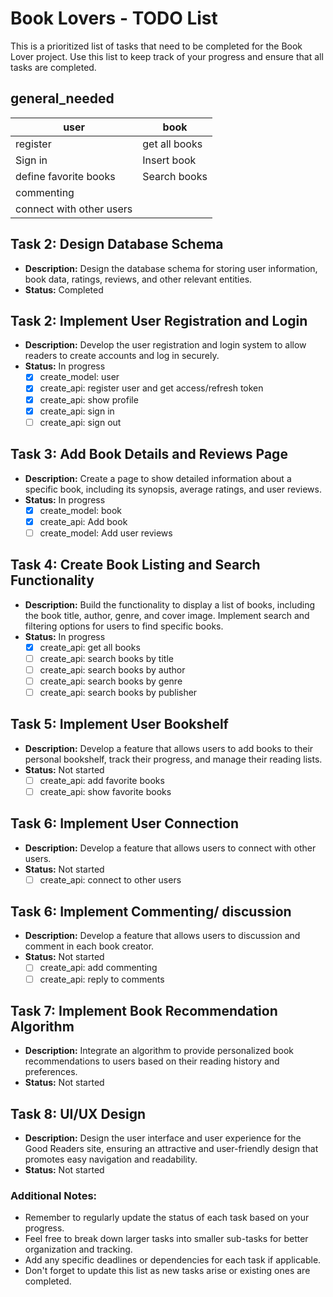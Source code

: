 # Book Lovers - TODO List

This is a prioritized list of tasks that need to be completed for the Book Lover project. Use this list to keep track of your progress and ensure that all tasks are completed.


## general_needed
| **user**                 | **book**      |
| ------------------------ | ------------- |
| register                 | get all books |
| Sign in                  | Insert book   |
| define favorite books    | Search books  |
| commenting               |               |
| connect with other users |               |

## Task 2: Design Database Schema
- **Description:** Design the database schema for storing user information, book data, ratings, reviews, and other relevant entities.
- **Status:** Completed  
  
## Task 2: Implement User Registration and Login
- **Description:** Develop the user registration and login system to allow readers to create accounts and log in securely.
- **Status:** In progress
    -  [x] create_model: user
    -  [x] create_api: register user and get access/refresh token
    -  [x] create_api: show profile
    -  [x] create_api: sign in
    -  [ ] create_api: sign out

## Task 3: Add Book Details and Reviews Page
- **Description:** Create a page to show detailed information about a specific book, including its synopsis, average ratings, and user reviews.
- **Status:** In progress
  - [x] create_model: book
  - [x] create_api: Add book
  - [ ] create_model: Add user reviews

## Task 4: Create Book Listing and Search Functionality
- **Description:** Build the functionality to display a list of books, including the book title, author, genre, and cover image. Implement search and filtering options for users to find specific books.
- **Status:** In progress
    - [x] create_api: get all books
    - [ ] create_api: search books by title
    - [ ] create_api: search books by author
    - [ ] create_api: search books by genre
    - [ ] create_api: search books by publisher

## Task 5: Implement User Bookshelf
- **Description:** Develop a feature that allows users to add books to their personal bookshelf, track their progress, and manage their reading lists.
- **Status:** Not started
    -  [ ] create_api: add favorite books
    -  [ ] create_api: show favorite books

## Task 6: Implement User Connection
- **Description:** Develop a feature that allows users to connect with other users.
- **Status:** Not started
    -  [ ] create_api: connect to other users

## Task 6: Implement Commenting/ discussion
- **Description:** Develop a feature that allows users to discussion and comment in each book creator.
- **Status:** Not started
    -  [ ] create_api: add commenting
    -  [ ] create_api: reply to comments

## Task 7: Implement Book Recommendation Algorithm
- **Description:** Integrate an algorithm to provide personalized book recommendations to users based on their reading history and preferences.
- **Status:** Not started

## Task 8: UI/UX Design
- **Description:** Design the user interface and user experience for the Good Readers site, ensuring an attractive and user-friendly design that promotes easy navigation and readability.
- **Status:** Not started

  
### Additional Notes:
- Remember to regularly update the status of each task based on your progress.
- Feel free to break down larger tasks into smaller sub-tasks for better organization and tracking.
- Add any specific deadlines or dependencies for each task if applicable.
- Don't forget to update this list as new tasks arise or existing ones are completed.
